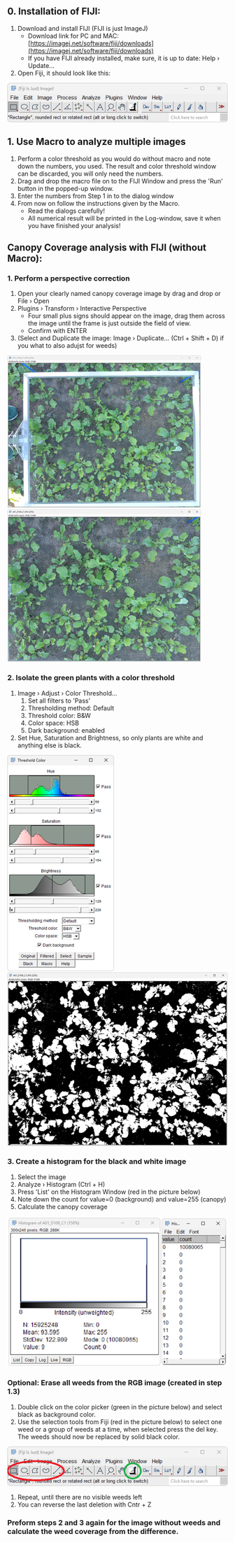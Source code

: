 ## 0. Installation of FIJI:

1. Download and install FIJI (FIJI is just ImageJ)
   * Download link for PC and MAC: [https://imagej.net/software/fiji/downloads](https://imagej.net/software/fiji/downloads)
   * If you have FIJI already installed, make sure, it is up to date: Help › Update...
1. Open Fiji, it should look like this:

![alt text](https://raw.githubusercontent.com/CropCoder/Canopy_Coverage/main/READMEImages/image-5.png)

## 1. Use Macro to analyze multiple images

1. Perform a color threshold as you would do without macro and note down the numbers, you used. The result and color threshold window can be discarded, you will only need the numbers.
1. Drag and drop the macro file on to the FIJI Window and press the 'Run' button in the popped-up window.
1. Enter the numbers from Step 1 in to the dialog window
1. From now on follow the instructions given by the Macro.
   * Read the dialogs carefully!
   * All numerical result will be printed in the Log-window, save it when you have finished your analysis!


## Canopy Coverage analysis with FIJI (without Macro):

### 1. Perform a perspective correction
1. Open your clearly named canopy coverage image by drag and drop or File › Open
2. Plugins › Transform › Interactive Perspective
   * Four small plus signs should appear on the image, drag them across the image until the frame is just outside the field of view.
   * Confirm with ENTER
3. (Select and Duplicate the image: Image › Duplicate... (Ctrl + Shift + D) if you what to also adujst for weeds)


![alt text](https://raw.githubusercontent.com/CropCoder/Canopy_Coverage/main/READMEImages/image-6.png) ![alt text](https://raw.githubusercontent.com/CropCoder/Canopy_Coverage/main/READMEImages/image-7.png)




### 2. Isolate the green plants with a color threshold
1. Image › Adjust › Color Threshold...
   1. Set all filters to 'Pass'
   2. Thresholding method: Default
   3. Threshold color: B&W
   4. Color space: HSB
   5. Dark background: enabled
2. Set Hue, Saturation and Brightness, so only plants are white and anything else is black.

![alt text](https://raw.githubusercontent.com/CropCoder/Canopy_Coverage/main/READMEImages/image-4.png) ![alt text](https://raw.githubusercontent.com/CropCoder/Canopy_Coverage/main/READMEImages/image-1.png)


### 3. Create a histogram for the black and white image
1. Select the image
1. Analyze › Histogram (Ctrl + H)
2. Press 'List' on the Histogram Window (red in the picture below)
3. Note down the count for value=0 (background) and value=255 (canopy)
4. Calculate the canopy coverage

![alt text](https://raw.githubusercontent.com/CropCoder/Canopy_Coverage/main/READMEImages/image-2.png)

### Optional: Erase all weeds from the RGB image (created in step 1.3)
1. Double click on the color picker (green in the picture below) and select black as background color.
1. Use the selection tools from Fiji (red in the picture below) to select one weed or a group of weeds at a time, when selected press the del key. The weeds should now be replaced by solid black color.

![alt text](https://raw.githubusercontent.com/CropCoder/Canopy_Coverage/main/READMEImages/image-3.png)

1. Repeat, until there are no visible weeds left
2. You can reverse the last deletion with Cntr + Z

### Preform steps 2 and 3 again for the image without weeds and calculate the weed coverage from the difference.
